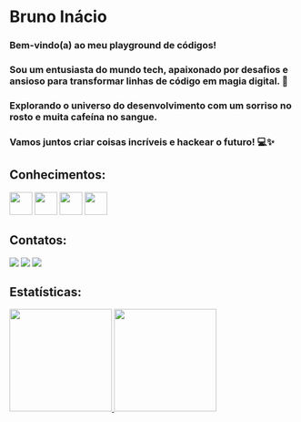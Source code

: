 # Bruno Inácio

### Bem-vindo(a) ao meu playground de códigos! 
### Sou um entusiasta do mundo tech, apaixonado por desafios e ansioso para transformar linhas de código em magia digital. 🚀 
### Explorando o universo do desenvolvimento com um sorriso no rosto e muita cafeína no sangue. 

### Vamos juntos criar coisas incríveis e hackear o futuro! 💻✨



## Conhecimentos:

<img loading="lazy" src="https://cdn.jsdelivr.net/gh/devicons/devicon/icons/git/git-original.svg" width="40" height="40"/> <img loading="lazy" src="https://cdn.jsdelivr.net/gh/devicons/devicon/icons/github/github-original.svg" width="40" height="40"/> <img loading="lazy" src="https://cdn.jsdelivr.net/gh/devicons/devicon/icons/mysql/mysql-original-wordmark.svg" width="40" height="40"/> <img loading="lazy" src="https://cdn.jsdelivr.net/gh/devicons/devicon/icons/csharp/csharp-original.svg" width="40" height="40"/>          
          

## Contatos:

<div>
<a href="https://instagram.com/brunoisouza" target="_blank"><img loading="lazy" src="https://img.shields.io/badge/-Instagram-%23E4405F?style=for-the-badge&logo=instagram&logoColor=white" target="_blank"></a>
<a href = "mailto:lubru70@gmail.com"><img loading="lazy" src="https://img.shields.io/badge/Gmail-D14836?style=for-the-badge&logo=gmail&logoColor=white" target="_blank"></a>
<a href="https://www.linkedin.com/in/bruno-inácio-de-souza" target="_blank"><img loading="lazy" src="https://img.shields.io/badge/-LinkedIn-%230077B5?style=for-the-badge&logo=linkedin&logoColor=white" target="_blank"></a>   
</div>

## Estatísticas:
<div>
<a href="https://github.com/brunoisouza">
<img loading="lazy" height="180em" src="https://github-readme-stats.vercel.app/api/top-langs/?username=brunoisouza&layout=compact&langs_count=7&theme=dracula"/>
<img loading="lazy" height="180em" src="https://github-readme-stats.vercel.app/api?username=brunoisouza&show_icons=true&theme=dracula&include_all_commits=true&count_private=true"/>
</div>

